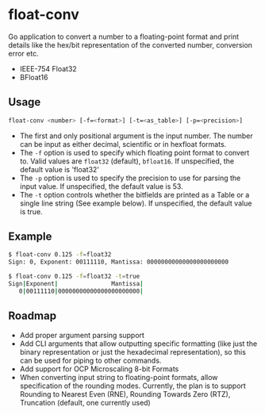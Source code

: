 # float-conv

Go application to convert a number to a floating-point format and print details like the hex/bit representation of the
converted number, conversion error etc.

* IEEE-754 Float32
* BFloat16

## Usage

```bash
float-conv <number> [-f=<format>] [-t=<as_table>] [-p=<precision>]
```

* The first and only positional argument is the input number. The number can be input as either decimal, scientific or
in hexfloat formats.
* The `-f` option is used to specify which floating point format to convert to. Valid values are `float32` (default), `bfloat16`. If unspecified, the default value is 'float32'
* The `-p` option is used to specify the precision to use for parsing the input value. If unspecified, the default value is 53.
* The `-t` option controls whether the bitfields are printed as a Table or a single line string (See example below). If unspecified, the default value is true.

## Example

```bash
$ float-conv 0.125 -f=float32
Sign: 0, Exponent: 00111110, Mantissa: 00000000000000000000000

$ float-conv 0.125 -f=float32 -t=true
Sign|Exponent|               Mantissa|
   0|00111110|00000000000000000000000|
```

## Roadmap

* Add proper argument parsing support
* Add CLI arguments that allow outputting specific formatting (like just the binary representation or just the 
hexadecimal representation), so this can be used for piping to other commands.
* Add support for OCP Microscaling 8-bit Formats
* When converting input string to floating-point formats, allow specification of the rounding modes. Currently, the plan
is to support Rounding to Nearest Even (RNE), Rounding Towards Zero (RTZ), Truncation (default, one currently used)